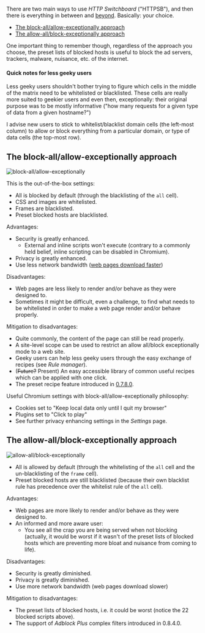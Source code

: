 There are two main ways to use *HTTP Switchboard* ("HTTPSB"), and then there is everything in between and [beyond](http://www.wilderssecurity.com/threads/http-switchboard-for-chrome-chromium.356427/page-25#post-2357557). Basically: your choice.

- [The block-all/allow-exceptionally approach](#the-block-allallow-exceptionally-approach)
- [The allow-all/block-exceptionally approach](#the-allow-allblock-exceptionally-approach)

One important thing to remember though, regardless of the approach you choose, the preset lists of blocked hosts is useful to block the ad servers, trackers, malware, nuisance, etc. of the internet.

#### Quick notes for less geeky users

Less geeky users shouldn't bother trying to figure which cells in the middle of the matrix need to be whitelisted or blacklisted. These cells are really more suited to geekier users and even then, exceptionally: their original purpose was to be mostly informative ("how many requests for a given type of data from a given hostname?")

I advise new users to stick to whitelist/blacklist domain cells (the left-most column) to allow or block everything from a particular domain, or type of data cells (the top-most row).

## The block-all/allow-exceptionally approach

![block-all/allow-exceptionally](https://raw2.github.com/gorhill/httpswitchboard/master/doc/img/httpsb-basics-block-all-by-default.gif)

This is the out-of-the-box settings:
- All is blocked by default (through the blacklisting of the `all` cell).
- CSS and images are whitelisted.
- Frames are blacklisted.
- Preset blocked hosts are blacklisted.

Advantages:
- Security is greatly enhanced.
    * External and inline scripts won't execute (contrary to a commonly held belief, inline scripting can be disabled in Chromium).
- Privacy is greatly enhanced.
- Use less network bandwidth ([web pages download faster](/gorhill/httpswitchboard/wiki/Comparative-benchmarks-against-widely-used-blockers:-Top-15-Most-Popular-News-Websites))

Disadvantages:
- Web pages are less likely to render and/or behave as they were designed to.
- Sometimes it might be difficult, even a challenge, to find what needs to be whitelisted in order to make a web page render and/or behave properly.

Mitigation to disadvantages:
- Quite commonly, the content of the page can still be read properly.
- A site-level scope can be used to restrict an allow all/block exceptionally mode to a web site.
- Geeky users can help less geeky users through the easy exchange of recipes (see *Rule manager*).
- (~~Future?~~ Present) An easy accessible library of common useful recipes which can be applied with one click.
- The preset recipe feature introduced in [0.7.8.0](https://github.com/gorhill/httpswitchboard/wiki/Change-log#wiki-0780).

Useful Chromium settings with block-all/allow-exceptionally philosophy:

- Cookies set to "Keep local data only until I quit my browser"
- Plugins set to "Click to play"
- See further privacy enhancing settings in the *Settings* page.

## The allow-all/block-exceptionally approach

![allow-all/block-exceptionally](https://raw2.github.com/gorhill/httpswitchboard/master/doc/img/httpsb-basics-allow-all-by-default.gif)

- All is allowed by default (through the whitelisting of the `all` cell and the un-blacklisting of the `frame` cell).
- Preset blocked hosts are still blacklisted (because their own blacklist rule has precedence over the whitelist rule of the `all` cell).

Advantages:
- Web pages are more likely to render and/or behave as they were designed to.
- An informed and more aware user:
    * You see all the crap you are being served when not blocking (actually, it would be worst if it wasn't of the preset lists of blocked hosts which are preventing more bloat and nuisance from coming to life).

Disadvantages:
- Security is greatly diminished.
- Privacy is greatly diminished.
- Use more network bandwidth (web pages download slower)

Mitigation to disadvantages:
- The preset lists of blocked hosts, i.e. it could be worst (notice the 22 blocked scripts above).
- The support of _Adblock Plus_ complex filters introduced in 0.8.4.0.
